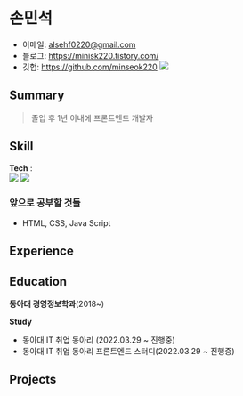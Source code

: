 # 손민석

- 이메일: alsehf0220@gmail.com
- 블로그: https://minisk220.tistory.com/
- 깃헙: https://github.com/minseok220
![](https://github.com/minseok220/minseok220/raw/main/github-metrics-serithemage.svg)


## Summary
> 졸업 후 1년 이내에 프론트엔드 개발자

## Skill


**Tech** :     
<img src="https://img.shields.io/badge/Python-3766AB?style=flat-square&logo=Python&logoColor=white"/></a>
<img src="https://img.shields.io/badge/Oracle-F80000?style=flat-square&logo=Oracle&logoColor=white"/></a>

### 앞으로 공부할 것들
- HTML, CSS, Java Script


## Experience



## Education  

**동아대 경영정보학과**(2018~)  

**Study**
- 동아대 IT 취업 동아리 (2022.03.29 ~ 진행중)
- 동아대 IT 취업 동아리 프론트엔드 스터디(2022.03.29 ~ 진행중)
  


## Projects
> 
 
